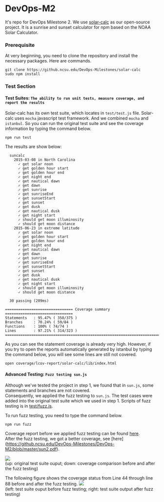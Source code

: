 # DevOps-M2
It's repo for DevOps Milestone 2.
We use [solar-calc](https://github.ncsu.edu/DevOps-Milestones/solar-calc) as our open-source project. It is a sunrise and sunset calculator for npm based on the NOAA Solar Calculator.

### Prerequisite
At very beginning, you need to clone the repository and install the necessary packages.
Here are commands.
```
git clone https://github.ncsu.edu/DevOps-Milestones/solar-calc
sudo npm install
```

### Test Section
#### Test Suites: `The ability to run unit tests, measure coverage, and report the results`
Solar-calc has its own test suite, which locates in `test/test.js` file. Solar-calc uses `mocha` javascript test framework. And we combined `mocha` and `istanbul`. So you can run the original test suite and see the coverage information by typing the command below.
```
npm run test
```

The results are show below:
```
  suncalc
    2015-03-08 in North Carolina
      ✓ get solar noon
      ✓ get golden hour start
      ✓ get golden hour end
      ✓ get night end
      ✓ get nautical dawn
      ✓ get dawn
      ✓ get sunrise
      ✓ get sunriseEnd
      ✓ get sunsetStart
      ✓ get sunset
      ✓ get dusk
      ✓ get nautical dusk
      ✓ get night start
      ✓ should get moon illuminosity
      ✓ should get moon distance
    2015-06-23 in extreme latitude
      ✓ get solar noon
      ✓ get golden hour start
      ✓ get golden hour end
      ✓ get night end
      ✓ get nautical dawn
      ✓ get dawn
      ✓ get sunrise
      ✓ get sunriseEnd
      ✓ get sunsetStart
      ✓ get sunset
      ✓ get dusk
      ✓ get nautical dusk
      ✓ get night start
      ✓ should get moon illuminosity
      ✓ should get moon distance

  30 passing (209ms)

=============================== Coverage summary ===============================
Statements   : 95.47% ( 358/375 )
Branches     : 70.24% ( 59/84 )
Functions    : 100% ( 74/74 )
Lines        : 97.21% ( 314/323 )
================================================================================
```
As you can see the statement coverage is already very high. However, if you try to open the reports automatically generated by istanbul by typing the command below, you will see some lines are still not covered. 
```
open coverage/lcov-report/solar-calc/lib/index.html
```

#### Advanced Testing: `Fuzz testing sun.js`
Although we've tested the project in step 1, we found that in `sun.js`, some statements and branches are not covered.  
Consequently, we applied the fuzz testing to `sun.js`. The test cases were added into the original test suite which we used in step 1. Scripts of fuzz testing is in [test/fuzz.js](https://github.ncsu.edu/DevOps-Milestones/solar-calc/blob/master/test/fuzz.js).

To run fuzz testing, you need to type the command below.
```
npm run fuzz
```

Coverage report before we applied fuzz testing can be found [here](https://github.ncsu.edu/DevOps-Milestones/DevOps-M2/blob/master/sun1.pdf).  
After the fuzz testing, we got a better coverage, see [here] (https://github.ncsu.edu/DevOps-Milestones/DevOps-M2/blob/master/sun2.pdf).

![](https://github.ncsu.edu/DevOps-Milestones/DevOps-M2/blob/master/sun_fuzz.png)  
(up: original test suite ouput; down: coverage comparison before and after the fuzz testing)

The following figure shows the coverage status from Line 44 through line 88 before and after the fuzz testing.
![](https://github.ncsu.edu/DevOps-Milestones/DevOps-M2/blob/master/sun_detail.png)  
(left: test suite ouput before fuzz testing; right: test suite output after fuzz testing)
